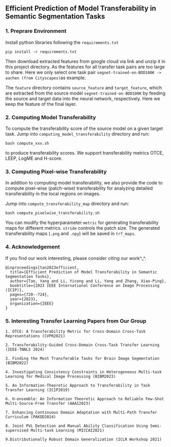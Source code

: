 ## Efficient Prediction of Model Transferability in Semantic Segmentation Tasks

### 1. Preprare Environment 
Install python libraries following the ``requirements.txt``

```
pip install -r requirements.txt
```
Then download extracted features from google cloud via link and unzip it in this project directory. As the features for all transfer task pairs are too large to share. Here we only select one task pair ``segnet-trained-on-BDD100K -> aachen (from Cityscapes)``as example.

The ``feature`` directory contains ``source_feature`` and ``target_feature``, which are extracted from the source model ``segnet-trained-on-BDD100K`` by feeding the source and target data into the neural network, respectively. Here we keep the feature of the final layer.

### 2. Computing Model Transferability

To compute the transferability score of the source model on a given target task. Jump into ``computing_model_transferability`` directory and run:
```
bash compute_xxx.sh
```
to produce transferability scores. We support transferability metrics OTCE, LEEP, LogME and H-score.

### 3. Computing Pixel-wise Transferability

In addition to computing model transferability, we also provide the code to compute pixel-wise (patch-wise) transferability for analyzing detailed transferability in the local regions on images. 

Jump into ``compute_transferability_map`` directory and run:

```
bash compute_pixelwise_transferability.sh
```
You can modify the hyperparameter ``metric`` for generating transferability maps for different metrics. ``stride`` controls the patch size. The generated transferability maps (``.png`` and ``.npy``) will be saved in ``trf_maps``.

### 4. Acknowledgement

If you find our work interesting, please consider citing our work^_^.
```
@inproceedings{tan2023efficient,
  title={Efficient Prediction of Model Transferability in Semantic Segmentation Tasks},
  author={Tan, Yang and Li, Yicong and Li, Yang and Zhang, Xiao-Ping},
  booktitle={2023 IEEE International Conference on Image Processing (ICIP)},
  pages={720--724},
  year={2023},
  organization={IEEE}
}
```
### 5. Interesting Transfer Learning Papers from Our Group

```
1. OTCE: A Transferability Metric for Cross-Domain Cross-Task Representations (CVPR2021)

2. Transferability-Guided Cross-Domain Cross-Task Transfer Learning (IEEE-TNNLS 2024)

3. Finding the Most Transferable Tasks for Brain Image Segmentation (BIBM2022)

4. Investigating Consistency Constraints in Heterogeneous Multi-task Learning for Medical Image Processing (BIBM2023)

5. An Information-Theoretic Approach to Transferability in Task Transfer Learning (ICIP2019)

6. H-ensemble: An Information Theoretic Approach to Reliable Few-Shot Multi-Source-Free Transfer (AAAI2023)

7. Enhancing Continuous Domain Adaptation with Multi-Path Transfer Curriculum (PAKDD2024)

8. Joint PVL Detection and Manual Ability Classification Using Semi-supervised Multi-task Learning (MICCAI2021)

9.Distributionally Robust Domain Generalization (ICLR Workshop 2021)
```
